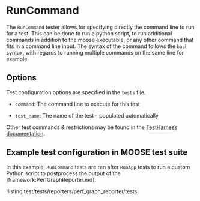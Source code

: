 # RunCommand

The `RunCommand` tester allows for specifying directly the command line to run for a test.
This can be done to run a python script, to run additional commands in addition to the
moose executable, or any other command that fits in a command line input.
The syntax of the command follows the `bash` syntax, with regards to running multiple
commands on the same line for example.

## Options

Test configuration options are specified in the `tests` file.

- `command`: The command line to execute for this test

- `test_name`: The name of the test - populated automatically


Other test commands & restrictions may be found in the [TestHarness documentation](TestHarness.md).

## Example test configuration in MOOSE test suite

In this example, `RunCommand` tests are ran after `RunApp` tests to run a custom Python script
to postprocess the output of the [framework:PerfGraphReporter.md].

!listing test/tests/reporters/perf_graph_reporter/tests
